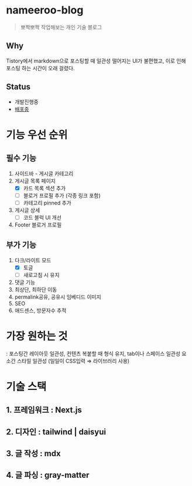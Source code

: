 # nameeroo-blog
> 뽀짝뽀짝 작업해보는 개인 기술 블로그

## Why
Tistory에서 markdown으로 포스팅할 때 일관성 떨어지는 UI가 불편했고, 이로 인해 포스팅 하는 시간이 오래 걸렸다.

## Status
- 개발진행중
- [배포중](https://nameeroo-blog.vercel.app/)


# 기능 우선 순위

## 필수 기능

1. 사이드바 - 게시글 카테고리
2. 게시글 목록 페이지
    - [x] 카드 목록 섹션 추가
    - [ ] 블로거 프로필 추가 (각종 링크 포함)
    - [ ] 카테고리 pinned 추가
3. 게시글 상세
    - [ ] 코드 블럭 UI 개선
4. Footer 블로거 프로필

## 부가 기능

1. 다크/라이트 모드
    - [x] 토글
    - [ ] 새로고침 시 유지
2. 댓글 기능
3. 최상단, 최하단 이동
4. permalink공유, 공유시 임베디드 이미지
5. SEO
6. 애드센스, 방문자수 추적

# 가장 원하는 것

: 포스팅간 레이아웃 일관성, 컨텐츠 복붙할 때 형식 유지, tab이나 스페이스 일관성
요소간 스타일 일관성 (일일이 CSS입력 ⇒ 라이브러리 사용)

# 기술 스택

## 1. 프레임워크 : Next.js

## 2. 디자인 : tailwind | daisyui

## 3. 글 작성 : mdx

## 4. 글 파싱 : gray-matter

